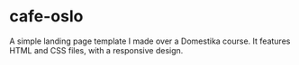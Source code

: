# cafe-oslo
A simple landing page template I made over a Domestika course.
It features HTML and CSS files, with a responsive design.
